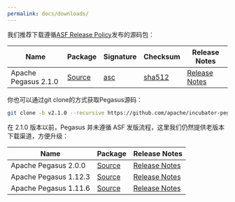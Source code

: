 ```yaml
---
permalink: docs/downloads/
---
```


我们推荐下载遵循[ASF Release Policy](http://www.apache.org/legal/release-policy.html)发布的源码包：

[2.1.0-src]: https://www.apache.org/dyn/closer.cgi?path=/incubator/pegasus/2.1.0/apache-pegasus-2.1.0-incubating-src.zip
[2.1.0-asc]: https://downloads.apache.org/incubator/pegasus/2.1.0/apache-pegasus-2.1.0-incubating-src.zip.asc
[2.1.0-sha]: https://downloads.apache.org/incubator/pegasus/2.1.0/apache-pegasus-2.1.0-incubating-src.zip.sha512
[2.1.0-rn]: https://cwiki.apache.org/confluence/x/cxbZCQ

Name | Package | Signature | Checksum | Release Notes |
---|---|---|---|---|
Apache Pegasus 2.1.0 | [Source][2.1.0-src] | [asc][2.1.0-asc] | [sha512][2.1.0-sha] | [Release Notes][2.1.0-rn]

你也可以通过git clone的方式获取Pegasus源码：

```bash
git clone -b v2.1.0 --recursive https://github.com/apache/incubator-pegasus.git
```

在 2.1.0 版本以前，Pegasus 并未遵循 ASF 发版流程，这里我们仍然提供老版本下载渠道，方便升级：

[2.0.0-src]: https://github.com/apache/incubator-pegasus/releases/download/v2.0.0/apache-pegasus-2.0.0-incubating-src.zip
[2.0.0-rn]: https://github.com/apache/incubator-pegasus/releases/tag/v2.0.0
[1.12.3-src]: https://github.com/apache/incubator-pegasus/releases/download/v1.12.3/apache-pegasus-1.12.3-incubating-src.zip
[1.12.3-rn]: https://github.com/apache/incubator-pegasus/releases/tag/v1.12.3
[1.11.6-src]: https://github.com/apache/incubator-pegasus/releases/download/v1.11.6/apache-pegasus-1.11.6-incubating-src.zip
[1.11.6-rn]: https://github.com/apache/incubator-pegasus/releases/tag/v1.11.6

Name | Package | Release Notes
---|---|---
Apache Pegasus 2.0.0 | [Source][2.0.0-src] | [Release Notes][2.0.0-rn]
Apache Pegasus 1.12.3 | [Source][1.12.3-src] | [Release Notes][1.12.3-rn]
Apache Pegasus 1.11.6 | [Source][1.11.6-src] | [Release Notes][1.11.6-rn]
